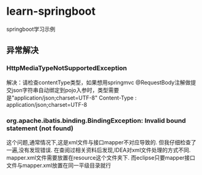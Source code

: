 # learn-springboot
springboot学习示例

## 异常解决
### HttpMediaTypeNotSupportedException
解决：请检查contentType类型，如果想用springmvc @RequestBody注解做提交json字符串自动绑定到pojo入参时，类型需要是"application/json;charset=UTF-8"
Content-Type : application/json;charset=UTF-8


### org.apache.ibatis.binding.BindingException: Invalid bound statement (not found)
这个问题,通常情况下,这是xml文件与接口mapper不对应导致的.  但我仔细检查了一遍,没有发现错误.
在查阅过相关资料后发现,IDEA对xml文件处理的方式不同. mapper.xml文件需要放置在resource这个文件夹下.
而eclipse只要mapper接口文件与mapper.xml放置在同一平级目录就行